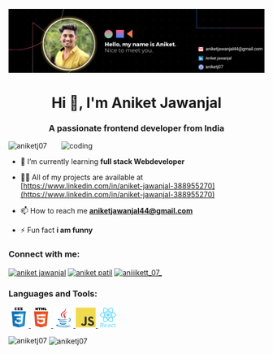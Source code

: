 ![logo](https://github.com/aniketj07/aniketj07/blob/main/aniket.jpg)
<h1 align="center">Hi 👋, I'm Aniket Jawanjal</h1>
<h3 align="center">A passionate frontend developer from India</h3>


<img align="right" alt="coding" width="400" src="https://user-images.githubusercontent.com/55389276/140866485-8fb1c876-9a8f-4d6a-98dc-08c4981eaf70.gif">


<p align="left"> <img src="https://komarev.com/ghpvc/?username=aniketj07&label=Profile%20views&color=0e75b6&style=flat" alt="aniketj07" /> </p>

- 🌱 I’m currently learning **full stack Webdeveloper**

- 👨‍💻 All of my projects are available at [https://www.linkedin.com/in/aniket-jawanjal-388955270](https://www.linkedin.com/in/aniket-jawanjal-388955270)

- 📫 How to reach me **aniketjawanjal44@gmail.com**

- ⚡ Fun fact **i am funny**

<h3 align="left">Connect with me:</h3>
<p align="left">
<a href="https://linkedin.com/in/aniket jawanjal" target="blank"><img align="center" src="https://raw.githubusercontent.com/rahuldkjain/github-profile-readme-generator/master/src/images/icons/Social/linked-in-alt.svg" alt="aniket jawanjal" height="30" width="40" /></a>
<a href="https://fb.com/aniket patil" target="blank"><img align="center" src="https://raw.githubusercontent.com/rahuldkjain/github-profile-readme-generator/master/src/images/icons/Social/facebook.svg" alt="aniket patil" height="30" width="40" /></a>
<a href="https://instagram.com/aniiikett_07_" target="blank"><img align="center" src="https://raw.githubusercontent.com/rahuldkjain/github-profile-readme-generator/master/src/images/icons/Social/instagram.svg" alt="aniiikett_07_" height="30" width="40" /></a>
</p>

<h3 align="left">Languages and Tools:</h3>
<p align="left"> <a href="https://www.w3schools.com/css/" target="_blank" rel="noreferrer"> <img src="https://raw.githubusercontent.com/devicons/devicon/master/icons/css3/css3-original-wordmark.svg" alt="css3" width="40" height="40"/> </a> <a href="https://www.w3.org/html/" target="_blank" rel="noreferrer"> <img src="https://raw.githubusercontent.com/devicons/devicon/master/icons/html5/html5-original-wordmark.svg" alt="html5" width="40" height="40"/> </a> <a href="https://www.java.com" target="_blank" rel="noreferrer"> <img src="https://raw.githubusercontent.com/devicons/devicon/master/icons/java/java-original.svg" alt="java" width="40" height="40"/> </a> <a href="https://developer.mozilla.org/en-US/docs/Web/JavaScript" target="_blank" rel="noreferrer"> <img src="https://raw.githubusercontent.com/devicons/devicon/master/icons/javascript/javascript-original.svg" alt="javascript" width="40" height="40"/> </a> <a href="https://reactjs.org/" target="_blank" rel="noreferrer"> <img src="https://raw.githubusercontent.com/devicons/devicon/master/icons/react/react-original-wordmark.svg" alt="react" width="40" height="40"/> </a> </p>

<p><img align="left" src="https://github-readme-stats.vercel.app/api/top-langs?username=aniketj07&show_icons=true&locale=en&layout=compact" alt="aniketj07" /></p>

<p>&nbsp;<img align="center" src="https://github-readme-stats.vercel.app/api?username=aniketj07&show_icons=true&locale=en" alt="aniketj07" /></p>
